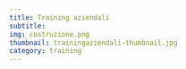 ```yaml
---
title: Training aziendali
subtitle:
img: costruzione.png
thumbnail: trainingaziendali-thumbnail.jpg
category: training
---
```


